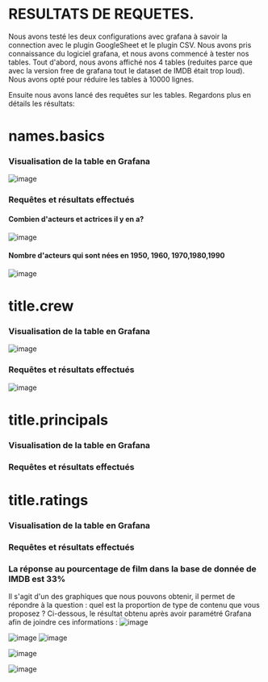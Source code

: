# RESULTATS DE REQUETES. 
Nous avons testé les deux configurations avec grafana à savoir la connection avec le plugin GoogleSheet et le plugin CSV.
Nous avons pris connaissance du logiciel grafana, et nous avons commencé à tester nos tables.
Tout d'abord, nous avons affiché nos 4 tables (reduites parce que avec la version free de grafana tout le dataset de IMDB était trop loud). Nous avons opté pour réduire les tables à 10000 lignes.

Ensuite nous avons lancé des requêtes sur les tables. Regardons plus en détails les résultats:
# names.basics
### Visualisation de la table en Grafana
![image](https://user-images.githubusercontent.com/71117842/147782243-d5b21b7d-e1c6-4b4b-851d-8adb5c1f34b2.png)

### Requêtes et résultats effectués

#### Combien d'acteurs et actrices il y en a?

![image](https://user-images.githubusercontent.com/71117842/147776468-673026ad-78f0-4533-b874-a866783f1bf6.png)

#### Nombre d'acteurs qui sont nées en 1950, 1960, 1970,1980,1990

![image](https://user-images.githubusercontent.com/71117842/147777284-8969c41f-4208-48ea-ba89-41c0e7e3f477.png)
# title.crew
### Visualisation de la table en Grafana
![image](https://user-images.githubusercontent.com/71117842/147785688-d061b8d2-fb4b-44c3-8afc-309753db21ab.png)

### Requêtes et résultats effectués
![image](https://user-images.githubusercontent.com/71117842/147785676-1dbda04f-06da-4758-b0d8-5d5b56414bcd.png)

# title.principals
### Visualisation de la table en Grafana
### Requêtes et résultats effectués

# title.ratings
### Visualisation de la table en Grafana
### Requêtes et résultats effectués

### La réponse au pourcentage de film dans la base de donnée de IMDB est 33% 
Il s'agit d'un des graphiques que nous pouvons obtenir, il permet de répondre à la question : quel est la proportion de type de contenu que vous proposez ? 
Ci-dessous, le résultat obtenu après avoir paramétré Grafana afin de joindre ces informations : 
![image](https://user-images.githubusercontent.com/71117842/147707405-e2949695-682f-4758-a4a5-7fc6414d3a28.png)


![image](https://user-images.githubusercontent.com/71117842/147770387-f4bc69c3-3b9f-49e4-b947-4afb2503523f.png)
![image](https://user-images.githubusercontent.com/71117842/147771603-96f8b0bb-007f-4710-8463-bbb956e8a3d3.png)

![image](https://user-images.githubusercontent.com/71117842/147778148-34bafaf2-5c76-49e1-93f9-6adab6053701.png)

![image](https://user-images.githubusercontent.com/71117842/147778540-d164a5c4-b5dc-4a30-a673-3eac68c5158a.png)

